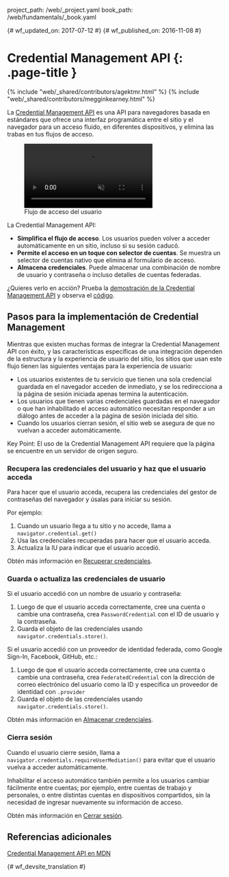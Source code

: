 project_path: /web/_project.yaml
book_path: /web/fundamentals/_book.yaml

{# wf_updated_on: 2017-07-12 #}
{# wf_published_on: 2016-11-08 #}

# Credential Management API {: .page-title }

{% include "web/_shared/contributors/agektmr.html" %}
{% include "web/_shared/contributors/megginkearney.html" %}

La [Credential Management API](https://www.w3.org/TR/credential-management/)
es una API para navegadores basada en estándares que ofrece una interfaz programática
entre el sitio y el navegador para un acceso fluido, en diferentes dispositivos, y
elimina las trabas en tus flujos de acceso.

<div class="attempt-right">
  <figure>
    <video src="animations/credential-management-smaller.mov" style="max-height: 400px;" autoplay muted loop controls></video>
    <figcaption>Flujo de acceso del usuario</figcaption>
  </figure>
</div>

La Credential Management API:

* **Simplifica el flujo de acceso**. Los usuarios pueden volver a acceder automáticamente en un
sitio, incluso si su sesión caducó.
* **Permite el acceso en un toque con selector de cuentas**. Se muestra un selector de cuentas nativo
que elimina al formulario de acceso.
* **Almacena credenciales**. Puede almacenar una combinación de nombre de usuario y contraseña
 o incluso detalles de cuentas federadas.

¿Quieres verlo en acción? Prueba la
[demostración de la Credential Management API](https://credential-management-sample.appspot.com)
y observa el
[código](https://github.com/GoogleChrome/credential-management-sample).

<div class="clearfix"></div>


## Pasos para la implementación de Credential Management

Mientras que existen muchas formas de integrar la Credential Management
API con éxito, y las características específicas de una integración dependen de la estructura y la experiencia
de usuario del sitio, los sitios que usan este flujo tienen las siguientes
ventajas para la experiencia de usuario:

* Los usuarios existentes de tu servicio que tienen una sola credencial guardada en el
navegador acceden de inmediato, y se los redirecciona a la
página de sesión iniciada apenas termina la autenticación.
* Los usuarios que tienen varias credenciales guardadas en el navegador o que han inhabilitado el acceso
automático necesitan responder a un diálogo antes de acceder a la página de sesión iniciada
del sitio.
* Cuando los usuarios cierran sesión, el sitio web se asegura de que no vuelvan a acceder
automáticamente.

Key Point: El uso de la Credential Management API requiere que la página se encuentre en un servidor
de origen seguro.

### Recupera las credenciales del usuario y haz que el usuario acceda

Para hacer que el usuario acceda, recupera las credenciales del gestor de contraseñas
del navegador y úsalas para iniciar su sesión.

Por ejemplo:

1. Cuando un usuario llega a tu sitio y no accede,
 llama a `navigator.credential.get()`
2. Usa las credenciales recuperadas para hacer que el usuario acceda.
3. Actualiza la IU para indicar que el usuario accedió.

Obtén más información en
[Recuperar credenciales](/web/fundamentals/security/credential-management/retrieve-credentials).

### Guarda o actualiza las credenciales de usuario

Si el usuario accedió con un nombre de usuario y contraseña:

1. Luego de que el usuario acceda correctamente, cree una cuenta o cambie una
contraseña, crea `PasswordCredential` con el ID de usuario y
la contraseña.
2. Guarda el objeto de las credenciales usando `navigator.credentials.store()`.


Si el usuario accedió con un proveedor de identidad federada, como Google
Sign-In, Facebook, GitHub, etc.:

1. Luego de que el usuario acceda correctamente, cree una cuenta o cambie una
contraseña, crea `FederatedCredential` con la dirección de correo electrónico del usuario como
 la ID y especifica un proveedor de identidad con `.provider`
2. Guarda el objeto de las credenciales usando `navigator.credentials.store()`.

Obtén más información en
[Almacenar credenciales](/web/fundamentals/security/credential-management/store-credentials).

### Cierra sesión

Cuando el usuario cierre sesión, llama a `navigator.credentials.requireUserMediation()`
para evitar que el usuario vuelva a acceder automáticamente.

Inhabilitar el acceso automático también permite a los usuarios cambiar fácilmente entre cuentas;
por ejemplo, entre cuentas de trabajo y personales, o entre distintas cuentas en
dispositivos compartidos, sin la necesidad de ingresar nuevamente su información de acceso.

Obtén más información en
[Cerrar sesión](/web/fundamentals/security/credential-management/retrieve-credentials#sign-out).


## Referencias adicionales

[Credential Management API en MDN](https://developer.mozilla.org/en-US/docs/Web/API/Credential_Management_API)


{# wf_devsite_translation #}
